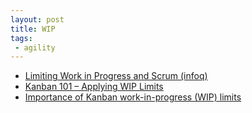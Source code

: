 ```yaml
---
layout: post
title: WIP
tags: 
 - agility
---
```


- [Limiting Work in Progress and Scrum (infoq)](http://www.infoq.com/articles/limit-wip-scrum)
- [Kanban 101 – Applying WIP Limits](https://kanbanize.com/blog/kanban-101-applying-wip-limits/)
- [Importance of Kanban work-in-progress (WIP) limits](http://www.kanbanway.com/importance-of-kanban-work-in-progress-wip-limits#.Vsv0Uhj5rLM)